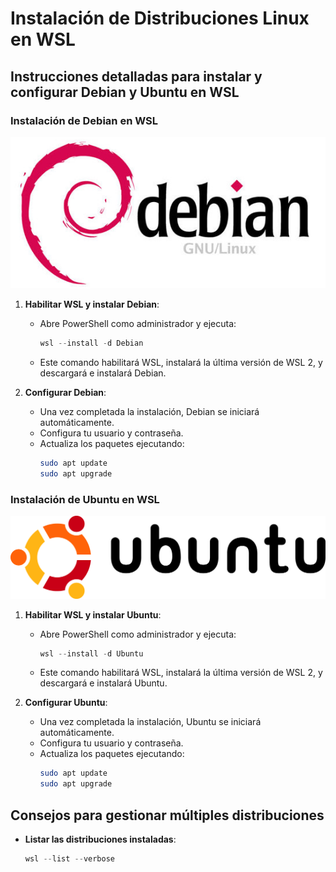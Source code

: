 # Instalación de Distribuciones Linux en WSL

## Instrucciones detalladas para instalar y configurar Debian y Ubuntu en WSL

### Instalación de Debian en WSL

<p align="center">
   <img src="img/debianlogo.png" alt="portada"/>
</p>

1. **Habilitar WSL y instalar Debian**:
   - Abre PowerShell como administrador y ejecuta:
     ```powershell
     wsl --install -d Debian
     ```
   - Este comando habilitará WSL, instalará la última versión de WSL 2, y descargará e instalará Debian.

2. **Configurar Debian**:
   - Una vez completada la instalación, Debian se iniciará automáticamente.
   - Configura tu usuario y contraseña.
   - Actualiza los paquetes ejecutando:
     ```bash
     sudo apt update
     sudo apt upgrade
     ```

### Instalación de Ubuntu en WSL

![debian](img/ubuntu.png)
1. **Habilitar WSL y instalar Ubuntu**:
   - Abre PowerShell como administrador y ejecuta:
     ```powershell
     wsl --install -d Ubuntu
     ```
   - Este comando habilitará WSL, instalará la última versión de WSL 2, y descargará e instalará Ubuntu.

2. **Configurar Ubuntu**:
   - Una vez completada la instalación, Ubuntu se iniciará automáticamente.
   - Configura tu usuario y contraseña.
   - Actualiza los paquetes ejecutando:
     ```bash
     sudo apt update
     sudo apt upgrade
     ```

## Consejos para gestionar múltiples distribuciones

- **Listar las distribuciones instaladas**:
  ```powershell
  wsl --list --verbose

